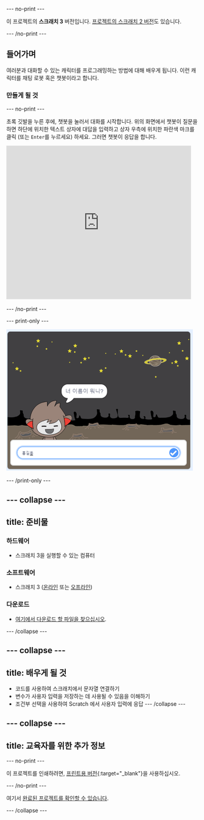 --- no-print ---

이 프로젝트의 **스크래치 3** 버전입니다. [프로젝트의 스크래치 2 버전](https://projects.raspberrypi.org/ko-KR/projects/chatbot-scratch2)도 있습니다.

--- /no-print ---

## 들어가며

여러분과 대화할 수 있는 캐릭터를 프로그래밍하는 방법에 대해 배우게 됩니다. 이런 캐릭터를 채팅 로봇 혹은 챗봇이라고 합니다.

### 만들게 될 것

--- no-print ---

초록 깃발을 누른 후에, 챗봇을 눌러서 대화를 시작합니다. 위의 화면에서 챗봇이 질문을 하면 하단에 위치한 텍스트 상자에 대답을 입력하고 상자 우측에 위치한 파란색 마크를 클릭 (또는 `Enter`를 누르세요) 하세요. 그러면 챗봇이 응답을 합니다.

<div class="scratch-preview">
  <iframe allowtransparency="true" width="485" height="402" src="https://scratch.mit.edu/projects/embed/239023644/?autostart=false" 
  frameborder="0" scrolling="no"></iframe>
</div>

--- /no-print ---

--- print-only ---

![완료 된 프로젝트](images/chatbot-preview.png)

--- /print-only ---

--- collapse ---
---
title: 준비물
---

### 하드웨어

- 스크래치 3을 실행할 수 있는 컴퓨터

### 소프트웨어

- 스크래치 3 ([온라인](https://rpf.io/scratchon) 또는 [오프라인](https://rpf.io/scratchoff))

### 다운로드

- [여기에서 다운로드 할 파일을 찾으십시오](http://rpf.io/p/ko-KR/chatbot-go).

--- /collapse ---

--- collapse ---
---
title: 배우게 될 것
---

- 코드를 사용하여 스크래치에서 문자열 연결하기
- 변수가 사용자 입력을 저장하는 데 사용될 수 있음을 이해하기
- 조건부 선택을 사용하여 Scratch 에서 사용자 입력에 응답 
--- /collapse ---

--- collapse ---
---
title: 교육자를 위한 추가 정보
---
--- no-print ---

이 프로젝트를 인쇄하려면, [프린트용 버전](https://projects.raspberrypi.org/ko-KR/projects/chatbot/print){:target="_blank"}을 사용하십시오.

--- /no-print ---

여기서 [완료된 프로젝트를 확인할 수 있습니다](http://rpf.io/p/ko-KR/chatbot-get).

--- /collapse ---